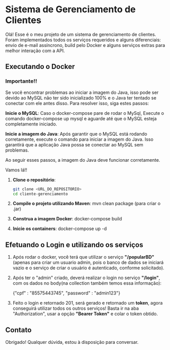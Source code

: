 # Sistema de Gerenciamento de Clientes

Olá! Esse é o meu projeto de um sistema de gerenciamento de clientes. Foram implementados todos os serviços requeridos e alguns diferenciais: envio de e-mail assíncrono, build pelo Docker e alguns serviços extras para melhor interação com a API.

## Executando o Docker

### Importante!!
Se você encontrar problemas ao iniciar a imagem do Java, isso pode ser devido ao MySQL não ter sido inicializado 100% e o Java ter tentado se conectar com ele antes disso. Para resolver isso, siga estes passos:

**Inicie o MySQL**: Caso o docker-compose pare de rodar o MySql, Execute o comando docker-compose up mysql e aguarde até que o MySQL esteja completamente iniciado.

**Inicie a imagem do Java**: Após garantir que o MySQL está rodando corretamente, execute o comando para iniciar a imagem do Java. Isso garantirá que a aplicação Java possa se conectar ao MySQL sem problemas.

Ao seguir esses passos, a imagem do Java deve funcionar corretamente.

Vamos lá!!

1. **Clone o repositório**:
   ```bash
   git clone <URL_DO_REPOSITORIO>
   cd cliente-gerenciamento

2. **Compile o projeto utilizando Maven**:
   mvn clean package (para criar o .jar)

3. **Construa a imagem Docker**:
   docker-compose build

4. **Inicie os containers**:
   docker-compose up -d

## Efetuando o Login e utilizando os serviços

1. Após rodar o docker, você terá que utilizar o serviço **"/popularBD"** (apenas para criar um usuario admin, pois o banco de dados se iniciará vazio e o serviço de criar o usuário é autenticado, conforme solicitado).

2. Após ter o "admin" criado, deverá realizar o login no serviço **"/login"**, com os dados no body(na collection também temos essa informação):

   {"cpf" : "85575443745", "password" : "admin123"}

4. Feito o login e retornado 201, será gerado e retornado um **token**, agora conseguirá utilizar todos os outros serviços! Basta ir na aba "Authorization", usar a opção **"Bearer Token"** e colar o token obtido.

## Contato

Obrigado! Qualquer dúvida, estou à disposição para conversar.
